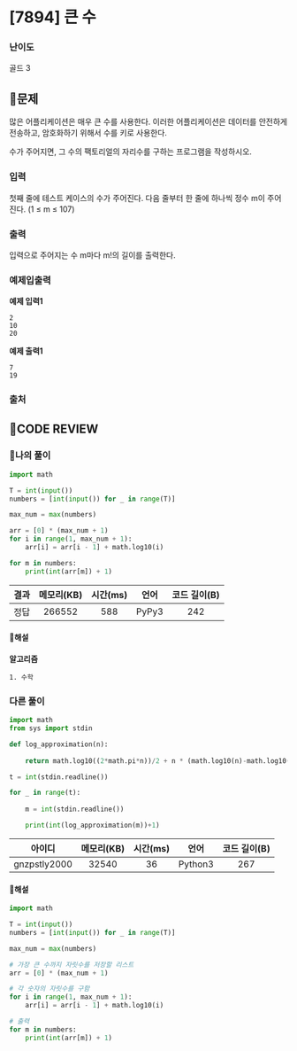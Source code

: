 # [7894] 큰 수

### **난이도**
골드 3
## **📝문제**
많은 어플리케이션은 매우 큰 수를 사용한다. 이러한 어플리케이션은 데이터를 안전하게 전송하고, 암호화하기 위해서 수를 키로 사용한다.

수가 주어지면, 그 수의 팩토리얼의 자리수를 구하는 프로그램을 작성하시오.
### **입력**
첫째 줄에 테스트 케이스의 수가 주어진다. 다음 줄부터 한 줄에 하나씩 정수 m이 주어진다. (1 ≤ m ≤ 107)
### **출력**
입력으로 주어지는 수 m마다 m!의 길이를 출력한다.
### **예제입출력**

**예제 입력1**

```
2
10
20
```

**예제 출력1**

```
7
19
```

### **출처**

## **🧐CODE REVIEW**

### **🧾나의 풀이**

```python
import math

T = int(input())
numbers = [int(input()) for _ in range(T)]

max_num = max(numbers)

arr = [0] * (max_num + 1)
for i in range(1, max_num + 1):
    arr[i] = arr[i - 1] + math.log10(i)

for m in numbers:
    print(int(arr[m]) + 1)

```

결과	| 메모리(KB) |	시간(ms) |	언어 |	코드 길이(B)
:----:|:-----:|:-----:|:-----:|:--------:
정답|266552|588|PyPy3|242
#### **📝해설**

**알고리즘**
```
1. 수학
```

### **다른 풀이**

```python
import math
from sys import stdin

def log_approximation(n):
    
    return math.log10((2*math.pi*n))/2 + n * (math.log10(n)-math.log10(math.e))

t = int(stdin.readline())

for _ in range(t):
    
    m = int(stdin.readline())

    print(int(log_approximation(m))+1)
```

아이디 | 메모리(KB) |	시간(ms) |	언어 |	코드 길이(B) 
:-----:|:-----:|:-----:|:----:|:--------:
gnzpstly2000|32540|36|Python3|267
#### **📝해설**

```python
import math

T = int(input())
numbers = [int(input()) for _ in range(T)]

max_num = max(numbers)

# 가장 큰 수까지 자릿수를 저장할 리스트
arr = [0] * (max_num + 1)

# 각 숫자의 자릿수를 구함
for i in range(1, max_num + 1):
    arr[i] = arr[i - 1] + math.log10(i)

# 출력
for m in numbers:
    print(int(arr[m]) + 1)
```